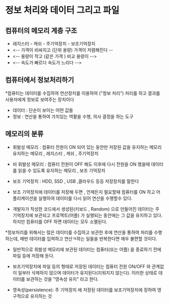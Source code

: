 # 정보 처리와 데이터 그리고 파일

## 컴퓨터의 메모리 계층 구조
* 레지스터 - 캐쉬 - 주기억장치 - 보조기억장치
* <-- 가격이 비싸지고 (단위 용량) 가격이 저렴해진다 --
* <-- 용량이 작고 (같은 가격 ) 비교 용량이 -->
* <-- 속도가 빠르다   속도가 느리다 -->

## 컴퓨터에서 정보처리하기
*컴퓨터는 데이터를 수집하여 연산장치를 이용하여 ("정보 처리") 처리를 하고 결과를 사용자에게
정보로 보여주는 장치이다
* 데이터 : 단순이 보이는 어떤 값들
* 정보 : 연산을 통하여 가치있는 역활을 수행, 의사 결정을 하는 도구

## 메모리의 분류
* 휘발성 메모리 : 컴퓨터 전원이 ON 되어 있는 동안만 저장된 값을 유지하는 메모리
유지하는 메모리 , 레지스터 , 캐쉬 , 주기억장치 
* 비 휘발성 메모리 : 컴퓨터 전원이 OFF 해도 이후에 다시 전원을 ON 했을때 데이터를 읽을
수 있도록 유지하는 메모리 , 보조 기억장치

* 보조 기억장치 : HDD, SSD , USB ,클라우드 등등 저장장치를 말한다
* 보조 기억장치에 데이터를 저장해 두면 , 언제든지 필요할때 컴퓨터를 ON 하고
어플리케이션을 실행하여 데이터를 다시 읽어 연산을 수행할수 있다.

* 개발자가 작성한 코드에서 생성된(키보드 , Random) 으로 만들어진 데이터는 주 기억장치에 
보관되고 프로젝트(어플) 가 실행되는 동안에는 그 값을 유지하고 있다.
하지만 컴퓨터를 OFF 하면 데이터는 모두 소멸된다.

*정보처리를 위해서는 많은 데이터를 수집하고 보관한 후에 연산을 통하여 처리를 수행하는데,
매번 데이터를 입력하고 연산ㅋ하는 일들을 반복한다면 매우 불편할 것이다.

* 일반적으로 휘발성 메모리에 보관된 데이터는 컴퓨터(또는 어플) 을 종료하기 전에 파일 등에 저장해 둔다.

* 보조기억장치에 파일 등의 형태로 저장된 데이터는 컴퓨터 전원 ON/OFF 와 관계없이 일부러 삭제하지 않으며
데이터가 유지된다(지워지지 않는다). 이러한 상태로 데이터를 보관하는 것을 "영속성 유지" 라고 한다.

* 영속성(persistence): 주 기억장치 에 저장된 데이터를 보조기억장치에 정하여 영구적으로 유지하는 것

